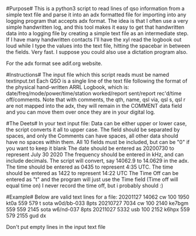    #Purpose#
   This is a python3 script to read lines of qso information from a simple text file and parse it into an
   adx formatted file for importing into any logging program that accepts adx format.
   The idea is that I often use a very simple handwritten log, and this tool makes it easy to get that handwritten data
   into a logging file by creating a simple text file as an intermediate step.
   If I have many handwritten contacts I'll have the xyl read the logbook out loud while I type the values into the text file,
   hitting the spacebar in between the fields. Very fast. I suppose you could also use a dictation program also.

   For the adx format see adif.org website.
   
   #Instructions#
   The input file which this script reads must be named textinput.txt
   Each QSO is a single line of the text file following the format of the physical hand-written ARRL Logbook, which is:
   date/freq/mode/power/time/station worked/report sent/report rec'd/time off/comments.
   Note that with comments, the qth, name, qsl via, qsl s, qsl r are not mapped into the adx,
   they will remain in the COMMENT data field and you can move them over once they are in 
   your digital log.

   #The Deets#
   In your text input file:
   Data can be either upper or lower case, the script converts it all to upper case.
   The field should be separated by spaces, and only the Comments can have spaces, all other data should have no spaces within them.
   All 10 fields must be included, but can be "0" if you want to keep it blank
   The date should be entered as 20200730 to represent July 30 2020
   The frequency should be entered in kHz, and can include decimals.
   The script will convert, say 14062.9 to 14.0629 in the adx.
   The time should be entered as 0435 to represent 4:35 UTC.
   The time should be entered as 1422 to represent 14:22 UTC
   The Time Off can be entered as "t" and the program will just use the Time field (Time off will equal time on)
   I never record the time off, but i probably should :)
   
   #Example#
   Below are valid text lines for a file:
20201127 14062 cw 100 1950 kt0a 559 579 t sota w0d/bb-033  8pts
20210727 7034 cw 100 2140 ke7bgm 559 559 2145 sota w6/nd-037  8pts 
20211027 5332 usb 100 2152 k6hpx 559 579 2155 gud dx

   Don't put empty lines in the input text file


